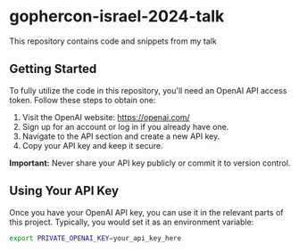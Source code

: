 # gophercon-israel-2024-talk
This repository contains code and snippets from my talk

## Getting Started

To fully utilize the code in this repository, you'll need an OpenAI API access token. Follow these steps to obtain one:

1. Visit the OpenAI website: https://openai.com/
2. Sign up for an account or log in if you already have one.
3. Navigate to the API section and create a new API key.
4. Copy your API key and keep it secure.

**Important:** Never share your API key publicly or commit it to version control.

## Using Your API Key

Once you have your OpenAI API key, you can use it in the relevant parts of this project. Typically, you would set it as an environment variable:

```sh
export PRIVATE_OPENAI_KEY=your_api_key_here
```
